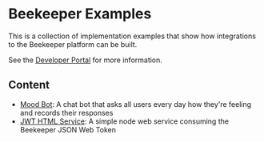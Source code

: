 # Beekeeper Examples
This is a collection of implementation examples that show how integrations to the Beekeeper platform can be built.

See the [Developer Portal](https://developers.beekeeper.io) for more information.

## Content
- [Mood Bot](mood-bot): A chat bot that asks all users every day how they're feeling and records their responses
- [JWT HTML Service](nodejs-jwt-html-service): A simple node web service consuming the Beekeeper JSON Web Token
